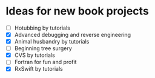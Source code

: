 # Ideas for new book projects

- [ ] Hotubbing by tutorials
- [x] Advanced debugging and reverse engineering
- [x] Animal husbandry by tutorials
- [ ] Beginning tree surgery
- [x] CVS by tutorials
- [ ] Fortran for fun and profit
- [x] RxSwift by tutorials
